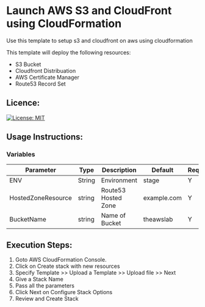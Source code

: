 # Launch AWS S3 and CloudFront using CloudFormation
Use this template to setup s3 and cloudfront on aws using cloudformation

This template will deploy the following resources:
- S3 Bucket
- Cloudfront Distribuation
- AWS Certificate Manager
- Route53 Record Set

## Licence:
[![License: MIT](https://img.shields.io/badge/License-MIT-green.svg)](https://opensource.org/licenses/MIT)

## Usage Instructions:

### Variables

| Parameter            |  Type   | Description            | Default                      | Required |
| -------------------- | ------- | ---------------------- | ---------------------------- | -------- |
| ENV                  | String  | Environment            | stage                        | Y        |
| HostedZoneResource   | string  | Route53 Hosted Zone    | example.com                  | Y        |
| BucketName           | string  | Name of Bucket         | theawslab                    | Y        |

## Execution Steps:

1. Goto AWS CloudFormation Console.
2. Click on Create stack with new resources
3. Specify Template >> Upload a Template >> Upload file >> Next
4. Give a Stack Name
5. Pass all the parameters
6. Click Next on Configure Stack Options
7. Review and Create Stack

